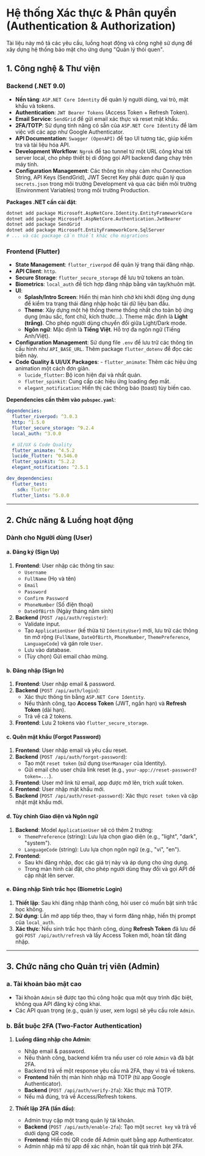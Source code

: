 # Hệ thống Xác thực & Phân quyền (Authentication & Authorization)

Tài liệu này mô tả các yêu cầu, luồng hoạt động và công nghệ sử dụng để xây dựng hệ thống bảo mật cho ứng dụng "Quản lý thói quen".

## 1. Công nghệ & Thư viện

### Backend (.NET 9.0)
- **Nền tảng**: `ASP.NET Core Identity` để quản lý người dùng, vai trò, mật khẩu và tokens.
- **Authentication**: `JWT Bearer Tokens` (Access Token + Refresh Token).
- **Email Service**: `SendGrid` để gửi email xác thực và reset mật khẩu.
- **2FA/TOTP**: Sử dụng tính năng có sẵn của `ASP.NET Core Identity` để làm việc với các app như Google Authenticator.
- **API Documentation**: `Swagger (OpenAPI)` để tạo UI tương tác, giúp kiểm tra và tài liệu hóa API.
- **Development Workflow**: `Ngrok` để tạo tunnel từ một URL công khai tới server local, cho phép thiết bị di động gọi API backend đang chạy trên máy tính.
- **Configuration Management**: Các thông tin nhạy cảm như Connection String, API Keys (SendGrid), JWT Secret Key phải được quản lý qua `secrets.json` trong môi trường Development và qua các biến môi trường (Environment Variables) trong môi trường Production.

**Packages .NET cần cài đặt**:
```bash
dotnet add package Microsoft.AspNetCore.Identity.EntityFrameworkCore
dotnet add package Microsoft.AspNetCore.Authentication.JwtBearer
dotnet add package SendGrid
dotnet add package Microsoft.EntityFrameworkCore.SqlServer
# ... và các package cần thiết khác cho migrations
```

### Frontend (Flutter)
- **State Management**: `flutter_riverpod` để quản lý trạng thái đăng nhập.
- **API Client**: `http`.
- **Secure Storage**: `flutter_secure_storage` để lưu trữ tokens an toàn.
- **Biometrics**: `local_auth` để tích hợp đăng nhập bằng vân tay/khuôn mặt.
- **UI**:
    - **Splash/Intro Screen**: Hiển thị màn hình chờ khi khởi động ứng dụng để kiểm tra trạng thái đăng nhập hoặc tải dữ liệu ban đầu.
    - **Theme**: Xây dựng một hệ thống theme thống nhất cho toàn bộ ứng dụng (màu sắc, font chữ, kích thước...). Theme mặc định là **Light (trắng)**. Cho phép người dùng chuyển đổi giữa Light/Dark mode.
    - **Ngôn ngữ**: Mặc định là **Tiếng Việt**. Hỗ trợ đa ngôn ngữ (Tiếng Anh/Việt).
- **Configuration Management**: Sử dụng file `.env` để lưu trữ các thông tin cấu hình như `API_BASE_URL`. Thêm package `flutter_dotenv` để đọc các biến này.
- **Code Quality & UI/UX Packages**:
        - `flutter_animate`: Thêm các hiệu ứng animation một cách đơn giản.
    - `lucide_flutter`: Bộ icon hiện đại và nhất quán.
    - `flutter_spinkit`: Cung cấp các hiệu ứng loading đẹp mắt.
    - `elegant_notification`: Hiển thị các thông báo (toast) tùy biến cao.

**Dependencies cần thêm vào `pubspec.yaml`**:
```yaml
dependencies:
  flutter_riverpod: ^3.0.3
  http: ^1.5.0
  flutter_secure_storage: ^9.2.4
  local_auth: ^3.0.0

  # UI/UX & Code Quality
  flutter_animate: ^4.5.2
  lucide_flutter: ^0.546.0
  flutter_spinkit: ^5.2.2
  elegant_notification: ^2.5.1

dev_dependencies:
  flutter_test:
    sdk: flutter
  flutter_lints: ^5.0.0
```

---

## 2. Chức năng & Luồng hoạt động

### Dành cho Người dùng (User)

#### a. Đăng ký (Sign Up)
1.  **Frontend**: User nhập các thông tin sau:
    -   `Username`
    -   `FullName` (Họ và tên)
    -   `Email`
    -   `Password`
    -   `Confirm Password`
    -   `PhoneNumber` (Số điện thoại)
    -   `DateOfBirth` (Ngày tháng năm sinh)
2.  **Backend** (`POST /api/auth/register`):
    -   Validate input.
    -   Tạo `ApplicationUser` (kế thừa từ `IdentityUser`) mới, lưu trữ các thông tin mở rộng (`FullName`, `DateOfBirth`, `PhoneNumber`, `ThemePreference`, `LanguageCode`) và gán role `User`.
    -   Lưu vào database.
    -   (Tùy chọn) Gửi email chào mừng.

#### b. Đăng nhập (Sign In)
1.  **Frontend**: User nhập email & password.
2.  **Backend** (`POST /api/auth/login`):
    -   Xác thực thông tin bằng `ASP.NET Core Identity`.
    -   Nếu thành công, tạo **Access Token** (JWT, ngắn hạn) và **Refresh Token** (dài hạn).
    -   Trả về cả 2 tokens.
3.  **Frontend**: Lưu 2 tokens vào `flutter_secure_storage`.

#### c. Quên mật khẩu (Forgot Password)
1.  **Frontend**: User nhập email và yêu cầu reset.
2.  **Backend** (`POST /api/auth/forgot-password`):
    -   Tạo một `reset token` (sử dụng `UserManager` của Identity).
    -   Gửi email cho user chứa link reset (e.g., `your-app://reset-password?token=...`).
3.  **Frontend**: User mở link từ email, app được mở lên, trích xuất token.
4.  **Frontend**: User nhập mật khẩu mới.
5.  **Backend** (`POST /api/auth/reset-password`): Xác thực `reset token` và cập nhật mật khẩu mới.

#### d. Tùy chỉnh Giao diện và Ngôn ngữ
1.  **Backend**: Model `ApplicationUser` sẽ có thêm 2 trường:
    -   `ThemePreference` (string): Lưu lựa chọn giao diện (e.g., "light", "dark", "system").
    -   `LanguageCode` (string): Lưu lựa chọn ngôn ngữ (e.g., "vi", "en").
2.  **Frontend**: 
    -   Sau khi đăng nhập, đọc các giá trị này và áp dụng cho ứng dụng.
    -   Trong màn hình cài đặt, cho phép người dùng thay đổi và gọi API để cập nhật lên server.

#### e. Đăng nhập Sinh trắc học (Biometric Login)
1.  **Thiết lập**: Sau khi đăng nhập thành công, hỏi user có muốn bật sinh trắc học không.
2.  **Sử dụng**: Lần mở app tiếp theo, thay vì form đăng nhập, hiển thị prompt của `local_auth`.
3.  **Xác thực**: Nếu sinh trắc học thành công, dùng **Refresh Token** đã lưu để gọi `POST /api/auth/refresh` và lấy Access Token mới, hoàn tất đăng nhập.

---

## 3. Chức năng cho Quản trị viên (Admin)

### a. Tài khoản bảo mật cao
- Tài khoản `Admin` sẽ được tạo thủ công hoặc qua một quy trình đặc biệt, không qua API đăng ký công khai.
- Các API quan trọng (e.g., quản lý user, xem logs) sẽ yêu cầu role `Admin`.

### b. Bắt buộc 2FA (Two-Factor Authentication)
1.  **Luồng đăng nhập cho Admin**:
    -   Nhập email & password.
    -   Nếu thành công, backend kiểm tra nếu user có role `Admin` và đã bật 2FA.
    -   Backend trả về một response yêu cầu mã 2FA, thay vì trả về tokens.
    -   **Frontend** hiển thị màn hình nhập mã TOTP (từ app Google Authenticator).
    -   **Backend** (`POST /api/auth/verify-2fa`): Xác thực mã TOTP.
    -   Nếu mã đúng, trả về Access/Refresh tokens.

2.  **Thiết lập 2FA (lần đầu)**:
    -   Admin truy cập một trang quản lý tài khoản.
    -   **Backend** (`POST /api/auth/enable-2fa`): Tạo một `secret key` và trả về dưới dạng QR code.
    -   **Frontend**: Hiển thị QR code để Admin quét bằng app Authenticator.
    -   Admin nhập mã từ app để xác nhận, hoàn tất quá trình bật 2FA.
